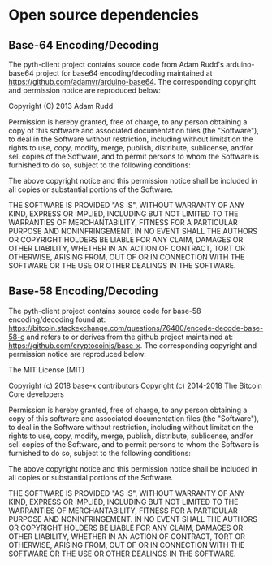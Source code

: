 # Open source dependencies

## Base-64 Encoding/Decoding

The pyth-client project contains source code from Adam Rudd's arduino-base64 project for base64 encoding/decoding maintained at https://github.com/adamvr/arduino-base64.  The corresponding copyright and permission notice are reproduced below:

Copyright (C) 2013 Adam Rudd

Permission is hereby granted, free of charge, to any person obtaining a copy of this software and associated documentation files (the "Software"), to deal in the Software without restriction, including without limitation the rights to use, copy, modify, merge, publish, distribute, sublicense, and/or sell copies of the Software, and to permit persons to whom the Software is furnished to do so, subject to the following conditions:

The above copyright notice and this permission notice shall be included in all copies or substantial portions of the Software.

THE SOFTWARE IS PROVIDED "AS IS", WITHOUT WARRANTY OF ANY KIND, EXPRESS OR IMPLIED, INCLUDING BUT NOT LIMITED TO THE WARRANTIES OF MERCHANTABILITY, FITNESS FOR A PARTICULAR PURPOSE AND NONINFRINGEMENT. IN NO EVENT SHALL THE AUTHORS OR COPYRIGHT HOLDERS BE LIABLE FOR ANY CLAIM, DAMAGES OR OTHER LIABILITY, WHETHER IN AN ACTION OF CONTRACT, TORT OR OTHERWISE, ARISING FROM, OUT OF OR IN CONNECTION WITH THE SOFTWARE OR THE USE OR OTHER DEALINGS IN THE SOFTWARE.


## Base-58 Encoding/Decoding

The pyth-client project contains source code for base-58 encoding/decoding found at: https://bitcoin.stackexchange.com/questions/76480/encode-decode-base-58-c and refers to or derives from the github project maintained at: https://github.com/cryptocoinjs/base-x. The corresponding copyright and permission notice are reproduced below:


The MIT License (MIT)

Copyright (c) 2018 base-x contributors Copyright (c) 2014-2018 The Bitcoin Core developers

Permission is hereby granted, free of charge, to any person obtaining a copy of this software and associated documentation files (the "Software"), to deal in the Software without restriction, including without limitation the rights to use, copy, modify, merge, publish, distribute, sublicense, and/or sell copies of the Software, and to permit persons to whom the Software is furnished to do so, subject to the following conditions:

The above copyright notice and this permission notice shall be included in all copies or substantial portions of the Software.

THE SOFTWARE IS PROVIDED "AS IS", WITHOUT WARRANTY OF ANY KIND, EXPRESS OR IMPLIED, INCLUDING BUT NOT LIMITED TO THE WARRANTIES OF MERCHANTABILITY, FITNESS FOR A PARTICULAR PURPOSE AND NONINFRINGEMENT. IN NO EVENT SHALL THE AUTHORS OR COPYRIGHT HOLDERS BE LIABLE FOR ANY CLAIM, DAMAGES OR OTHER LIABILITY, WHETHER IN AN ACTION OF CONTRACT, TORT OR OTHERWISE, ARISING FROM, OUT OF OR IN CONNECTION WITH THE SOFTWARE OR THE USE OR OTHER DEALINGS IN THE SOFTWARE.
